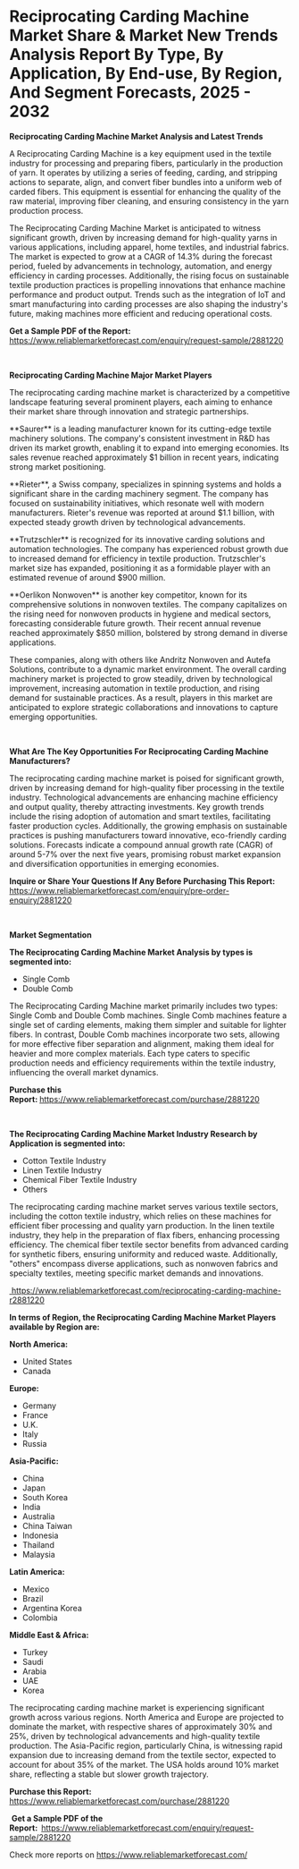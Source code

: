 <p><h1>Reciprocating Carding Machine Market Share & Market New Trends Analysis Report By Type, By Application, By End-use, By Region, And Segment Forecasts, 2025 - 2032</h1></p><p><strong>Reciprocating Carding Machine Market Analysis and Latest Trends</strong></p>
<p><p>A Reciprocating Carding Machine is a key equipment used in the textile industry for processing and preparing fibers, particularly in the production of yarn. It operates by utilizing a series of feeding, carding, and stripping actions to separate, align, and convert fiber bundles into a uniform web of carded fibers. This equipment is essential for enhancing the quality of the raw material, improving fiber cleaning, and ensuring consistency in the yarn production process.</p><p>The Reciprocating Carding Machine Market is anticipated to witness significant growth, driven by increasing demand for high-quality yarns in various applications, including apparel, home textiles, and industrial fabrics. The market is expected to grow at a CAGR of 14.3% during the forecast period, fueled by advancements in technology, automation, and energy efficiency in carding processes. Additionally, the rising focus on sustainable textile production practices is propelling innovations that enhance machine performance and product output. Trends such as the integration of IoT and smart manufacturing into carding processes are also shaping the industry's future, making machines more efficient and reducing operational costs.</p></p>
<p><strong>Get a Sample PDF of the Report:&nbsp;</strong> <a href="https://www.reliablemarketforecast.com/enquiry/request-sample/2881220?utm_campaign=2455&utm_medium=2&utm_source=Github&utm_content=ia&utm_term=12032025&utm_id=reciprocating-carding-machine">https://www.reliablemarketforecast.com/enquiry/request-sample/2881220</a></p>
<p>&nbsp;</p>
<p><strong>Reciprocating Carding Machine Major Market Players</strong></p>
<p><p>The reciprocating carding machine market is characterized by a competitive landscape featuring several prominent players, each aiming to enhance their market share through innovation and strategic partnerships.</p><p>**Saurer** is a leading manufacturer known for its cutting-edge textile machinery solutions. The company's consistent investment in R&D has driven its market growth, enabling it to expand into emerging economies. Its sales revenue reached approximately $1 billion in recent years, indicating strong market positioning.</p><p>**Rieter**, a Swiss company, specializes in spinning systems and holds a significant share in the carding machinery segment. The company has focused on sustainability initiatives, which resonate well with modern manufacturers. Rieter's revenue was reported at around $1.1 billion, with expected steady growth driven by technological advancements.</p><p>**Trutzschler** is recognized for its innovative carding solutions and automation technologies. The company has experienced robust growth due to increased demand for efficiency in textile production. Trutzschler's market size has expanded, positioning it as a formidable player with an estimated revenue of around $900 million.</p><p>**Oerlikon Nonwoven** is another key competitor, known for its comprehensive solutions in nonwoven textiles. The company capitalizes on the rising need for nonwoven products in hygiene and medical sectors, forecasting considerable future growth. Their recent annual revenue reached approximately $850 million, bolstered by strong demand in diverse applications.</p><p>These companies, along with others like Andritz Nonwoven and Autefa Solutions, contribute to a dynamic market environment. The overall carding machinery market is projected to grow steadily, driven by technological improvement, increasing automation in textile production, and rising demand for sustainable practices. As a result, players in this market are anticipated to explore strategic collaborations and innovations to capture emerging opportunities.</p></p>
<p>&nbsp;</p>
<p><strong>What Are The Key Opportunities For Reciprocating Carding Machine Manufacturers?</strong></p>
<p><p>The reciprocating carding machine market is poised for significant growth, driven by increasing demand for high-quality fiber processing in the textile industry. Technological advancements are enhancing machine efficiency and output quality, thereby attracting investments. Key growth trends include the rising adoption of automation and smart textiles, facilitating faster production cycles. Additionally, the growing emphasis on sustainable practices is pushing manufacturers toward innovative, eco-friendly carding solutions. Forecasts indicate a compound annual growth rate (CAGR) of around 5-7% over the next five years, promising robust market expansion and diversification opportunities in emerging economies.</p></p>
<p><strong>Inquire or Share Your Questions If Any Before Purchasing This Report:</strong> <a href="https://www.reliablemarketforecast.com/enquiry/pre-order-enquiry/2881220?utm_campaign=2455&utm_medium=2&utm_source=Github&utm_content=ia&utm_term=12032025&utm_id=reciprocating-carding-machine">https://www.reliablemarketforecast.com/enquiry/pre-order-enquiry/2881220</a></p>
<p>&nbsp;</p>
<p><strong>Market Segmentation</strong></p>
<p><strong>The Reciprocating Carding Machine Market Analysis by types is segmented into:</strong></p>
<p><ul><li>Single Comb</li><li>Double Comb</li></ul></p>
<p><p>The Reciprocating Carding Machine market primarily includes two types: Single Comb and Double Comb machines. Single Comb machines feature a single set of carding elements, making them simpler and suitable for lighter fibers. In contrast, Double Comb machines incorporate two sets, allowing for more effective fiber separation and alignment, making them ideal for heavier and more complex materials. Each type caters to specific production needs and efficiency requirements within the textile industry, influencing the overall market dynamics.</p></p>
<p><strong>Purchase this Report:&nbsp;</strong><a href="https://www.reliablemarketforecast.com/purchase/2881220?utm_campaign=2455&utm_medium=2&utm_source=Github&utm_content=ia&utm_term=12032025&utm_id=reciprocating-carding-machine">https://www.reliablemarketforecast.com/purchase/2881220</a></p>
<p>&nbsp;</p>
<p><strong>The Reciprocating Carding Machine Market Industry Research by Application is segmented into:</strong></p>
<p><ul><li>Cotton Textile Industry</li><li>Linen Textile Industry</li><li>Chemical Fiber Textile Industry</li><li>Others</li></ul></p>
<p><p>The reciprocating carding machine market serves various textile sectors, including the cotton textile industry, which relies on these machines for efficient fiber processing and quality yarn production. In the linen textile industry, they help in the preparation of flax fibers, enhancing processing efficiency. The chemical fiber textile sector benefits from advanced carding for synthetic fibers, ensuring uniformity and reduced waste. Additionally, "others" encompass diverse applications, such as nonwoven fabrics and specialty textiles, meeting specific market demands and innovations.</p></p>
<p><a href="https://www.reliablemarketforecast.com/reciprocating-carding-machine-r2881220?utm_campaign=2455&utm_medium=2&utm_source=Github&utm_content=ia&utm_term=12032025&utm_id=reciprocating-carding-machine">&nbsp;https://www.reliablemarketforecast.com/reciprocating-carding-machine-r2881220</a></p>
<p><strong>In terms of Region, the Reciprocating Carding Machine Market Players available by Region are:</strong></p>
<p>
    <p> <strong> North America: </strong>
        <ul>
            <li>United States</li>
            <li>Canada</li>
        </ul>
        </p> 
    <p> <strong> Europe: </strong>
        <ul>
            <li>Germany</li>
            <li>France</li>
            <li>U.K.</li>
            <li>Italy</li>
            <li>Russia</li>
        </ul>
        </p> 
    <p> <strong> Asia-Pacific: </strong>
        <ul>
            <li>China</li>
            <li>Japan</li>
            <li>South Korea</li>
            <li>India</li>
            <li>Australia</li>
            <li>China Taiwan</li>
            <li>Indonesia</li>
            <li>Thailand</li>
            <li>Malaysia</li>
        </ul>
        </p> 
    <p> <strong> Latin America: </strong>
        <ul>
            <li>Mexico</li>
            <li>Brazil</li>
            <li>Argentina Korea</li>
            <li>Colombia</li>
        </ul>
        </p> 
    <p> <strong> Middle East & Africa: </strong>
        <ul>
            <li>Turkey</li>
            <li>Saudi</li>
            <li>Arabia</li>
            <li>UAE</li>
            <li>Korea</li>
        </ul>
    </p>
    </p>
<p><p>The reciprocating carding machine market is experiencing significant growth across various regions. North America and Europe are projected to dominate the market, with respective shares of approximately 30% and 25%, driven by technological advancements and high-quality textile production. The Asia-Pacific region, particularly China, is witnessing rapid expansion due to increasing demand from the textile sector, expected to account for about 35% of the market. The USA holds around 10% market share, reflecting a stable but slower growth trajectory.</p></p>
<p><strong>Purchase this Report: </strong><a href="https://www.reliablemarketforecast.com/purchase/2881220?utm_campaign=2455&utm_medium=2&utm_source=Github&utm_content=ia&utm_term=12032025&utm_id=reciprocating-carding-machine">https://www.reliablemarketforecast.com/purchase/2881220</a></p>
<p>&nbsp;<strong>Get a Sample PDF of the Report:&nbsp;&nbsp;</strong><a href="https://www.reliablemarketforecast.com/enquiry/request-sample/2881220?utm_campaign=2455&utm_medium=2&utm_source=Github&utm_content=ia&utm_term=12032025&utm_id=reciprocating-carding-machine">https://www.reliablemarketforecast.com/enquiry/request-sample/2881220</a></p>
<p><strong></strong></p>
<p>Check more reports on <a href="https://www.reliablemarketforecast.com/?utm_campaign=2455&utm_medium=2&utm_source=Github&utm_content=ia&utm_term=12032025&utm_id=reciprocating-carding-machine">https://www.reliablemarketforecast.com/</a></p>